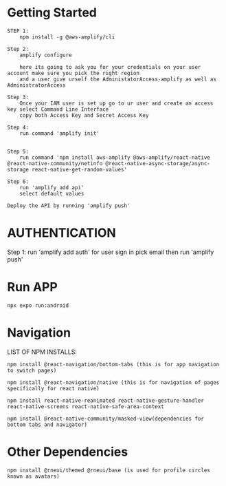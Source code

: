 # Getting Started
	
	

	STEP 1:
		npm install -g @aws-amplify/cli

	Step 2:
		amplify configure

		here its going to ask you for your credentials on your user account make sure you pick the right region
		and a user give urself the AdministatorAccess-amplify as well as AdministratorAccess 
	
 	Step 3:
		Once your IAM user is set up go to ur user and create an access key select Command Line Interface 
  		copy both Access Key and Secret Access Key

	Step 4: 
 		run command 'amplify init'


	Step 5: 
 		run command 'npm install aws-amplify @aws-amplify/react-native @react-native-community/netinfo @react-native-async-storage/async-storage react-native-get-random-values'

	Step 6: 
 		run 'amplify add api'
   		select default values

	Deploy the API by running 'amplify push'


# AUTHENTICATION

Step 1: run 'amplify add auth'
	for user sign in pick email
	then run 'amplify push'


# Run APP
	npx expo run:android


# Navigation
  LIST OF NPM INSTALLS:
	
 	npm install @react-navigation/bottom-tabs (this is for app navigation to switch pages)
	
 	npm install @react-navigation/native (this is for navigation of pages specifically for react native)
	
	npm install react-native-reanimated react-native-gesture-handler react-native-screens react-native-safe-area-context 	
 	
  	npm install @react-native-community/masked-view(dependencies for bottom tabs and navigator)

# Other Dependencies
	npm install @rneui/themed @rneui/base (is used for profile circles known as avatars)